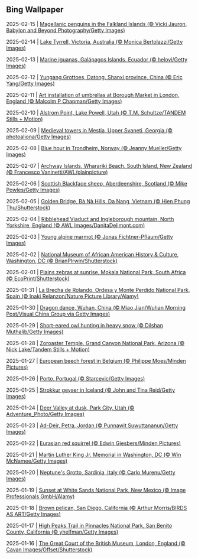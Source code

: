 ## Bing Wallpaper
2025-02-15 | [Magellanic penguins in the Falkland Islands (© Vicki Jauron, Babylon and Beyond Photography/Getty Images)](./wallpaper/2025-02-15.jpg) 

2025-02-14 | [Lake Tyrrell, Victoria, Australia (© Monica Bertolazzi/Getty Images)](./wallpaper/2025-02-14.jpg) 

2025-02-13 | [Marine iguanas, Galápagos Islands, Ecuador (© helovi/Getty Images)](./wallpaper/2025-02-13.jpg) 

2025-02-12 | [Yungang Grottoes, Datong, Shanxi province, China (© Eric Yang/Getty Images)](./wallpaper/2025-02-12.jpg) 

2025-02-11 | [Art installation of umbrellas at Borough Market in London, England (© Malcolm P Chapman/Getty Images)](./wallpaper/2025-02-11.jpg) 

2025-02-10 | [Alstrom Point, Lake Powell, Utah (© T.M. Schultze/TANDEM Stills + Motion)](./wallpaper/2025-02-10.jpg) 

2025-02-09 | [Medieval towers in Mestia, Upper Svaneti, Georgia (© photoaliona/Getty Images)](./wallpaper/2025-02-09.jpg) 

2025-02-08 | [Blue hour in Trondheim, Norway (© Jeanny Mueller/Getty Images)](./wallpaper/2025-02-08.jpg) 

2025-02-07 | [Archway Islands, Wharariki Beach, South Island, New Zealand (© Francesco Vaninetti/AWL/plainpicture)](./wallpaper/2025-02-07.jpg) 

2025-02-06 | [Scottish Blackface sheep, Aberdeenshire, Scotland  (© Mike Powles/Getty Images)](./wallpaper/2025-02-06.jpg) 

2025-02-05 | [Golden Bridge, Bà Nà Hills, Da Nang, Vietnam (© Hien Phung Thu/Shutterstock)](./wallpaper/2025-02-05.jpg) 

2025-02-04 | [Ribblehead Viaduct and Ingleborough mountain, North Yorkshire, England (© AWL Images/DanitaDelimont.com)](./wallpaper/2025-02-04.jpg) 

2025-02-03 | [Young alpine marmot (© Jonas Fichtner-Pflaum/Getty Images)](./wallpaper/2025-02-03.jpg) 

2025-02-02 | [National Museum of African American History & Culture, Washington, DC (© BrianPIrwin/Shutterstock)](./wallpaper/2025-02-02.jpg) 

2025-02-01 | [Plains zebras at sunrise, Mokala National Park, South Africa (© EcoPrint/Shutterstock)](./wallpaper/2025-02-01.jpg) 

2025-01-31 | [La Brecha de Rolando, Ordesa y Monte Perdido National Park, Spain (© Inaki Relanzon/Nature Picture Library/Alamy)](./wallpaper/2025-01-31.jpg) 

2025-01-30 | [Dragon dance, Wuhan, China (© Miao Jian/Wuhan Morning Post/Visual China Group via Getty Images)](./wallpaper/2025-01-30.jpg) 

2025-01-29 | [Short-eared owl hunting in heavy snow (© Dilshan Muthalib/Getty Images)](./wallpaper/2025-01-29.jpg) 

2025-01-28 | [Zoroaster Temple, Grand Canyon National Park, Arizona (© Nick Lake/Tandem Stills + Motion)](./wallpaper/2025-01-28.jpg) 

2025-01-27 | [European beech forest in Belgium (© Philippe Moes/Minden Pictures)](./wallpaper/2025-01-27.jpg) 

2025-01-26 | [Porto, Portugal (© Starcevic/Getty Images)](./wallpaper/2025-01-26.jpg) 

2025-01-25 | [Strokkur geyser in Iceland (© John and Tina Reid/Getty Images)](./wallpaper/2025-01-25.jpg) 

2025-01-24 | [Deer Valley at dusk, Park City, Utah (© Adventure_Photo/Getty Images)](./wallpaper/2025-01-24.jpg) 

2025-01-23 | [Ad-Deir, Petra, Jordan (© Punnawit Suwuttananun/Getty Images)](./wallpaper/2025-01-23.jpg) 

2025-01-22 | [Eurasian red squirrel (© Edwin Giesbers/Minden Pictures)](./wallpaper/2025-01-22.jpg) 

2025-01-21 | [Martin Luther King Jr. Memorial in Washington, DC (© Win McNamee/Getty Images)](./wallpaper/2025-01-21.jpg) 

2025-01-20 | [Neptune's Grotto, Sardinia, Italy (© Carlo Murenu/Getty Images)](./wallpaper/2025-01-20.jpg) 

2025-01-19 | [Sunset at White Sands National Park, New Mexico (© Image Professionals GmbH/Alamy)](./wallpaper/2025-01-19.jpg) 

2025-01-18 | [Brown pelican, San Diego, California (© Arthur Morris/BIRDS AS ART/Getty Images)](./wallpaper/2025-01-18.jpg) 

2025-01-17 | [High Peaks Trail in Pinnacles National Park, San Benito County, California (© yhelfman/Getty Images)](./wallpaper/2025-01-17.jpg) 

2025-01-16 | [The Great Court of the British Museum, London, England (© Cavan Images/Offset/Shutterstock)](./wallpaper/2025-01-16.jpg) 

